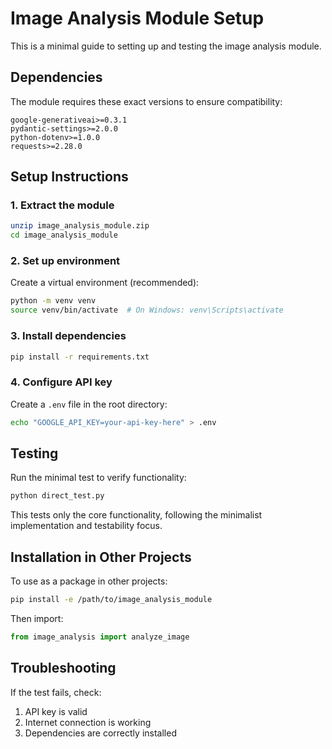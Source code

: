 # Image Analysis Module Setup

This is a minimal guide to setting up and testing the image analysis module.

## Dependencies

The module requires these exact versions to ensure compatibility:

```
google-generativeai>=0.3.1
pydantic-settings>=2.0.0
python-dotenv>=1.0.0
requests>=2.28.0
```

## Setup Instructions

### 1. Extract the module

```bash
unzip image_analysis_module.zip
cd image_analysis_module
```

### 2. Set up environment

Create a virtual environment (recommended):
```bash
python -m venv venv
source venv/bin/activate  # On Windows: venv\Scripts\activate
```

### 3. Install dependencies

```bash
pip install -r requirements.txt
```

### 4. Configure API key

Create a `.env` file in the root directory:
```bash
echo "GOOGLE_API_KEY=your-api-key-here" > .env
```

## Testing

Run the minimal test to verify functionality:
```bash
python direct_test.py
```

This tests only the core functionality, following the minimalist implementation and testability focus.

## Installation in Other Projects

To use as a package in other projects:
```bash
pip install -e /path/to/image_analysis_module
```

Then import:
```python
from image_analysis import analyze_image
```

## Troubleshooting

If the test fails, check:
1. API key is valid
2. Internet connection is working
3. Dependencies are correctly installed
